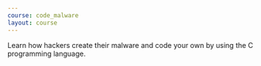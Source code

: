 ```yaml
---
course: code_malware
layout: course
---
```


Learn how hackers create their malware and code your own by using the C
programming language.
